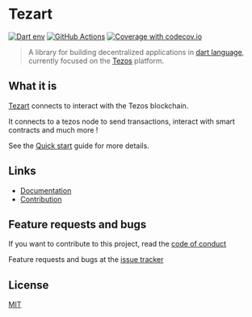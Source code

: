 # Tezart

[![Dart env](https://img.shields.io/static/v1?label=License&message=MIT&color=blue)](https://github.com/moneytrackio/tezart/blob/main/LICENSE)
[![GitHub Actions](https://github.com/moneytrackio/tezart/workflows/Run%20tests/badge.svg)](https://github.com/moneytrackio/tezart/actions?query=workflow%3A%22Run+tests%22)
[![Coverage with codecov.io](https://codecov.io/gh/moneytrackio/tezart/branch/main/graph/badge.svg?token=0BOIGV5QCT)](https://codecov.io/gh/moneytrackio/tezart)


> A library for building decentralized applications in [dart language](https://dart.dev/), currently focused on the [Tezos](http://tezos.com/) platform.

## What it is 

[Tezart](https://github.com/moneytrackio/tezart) connects to interact with the Tezos blockchain. 

It connects to a tezos node to send transactions, interact with smart contracts and much more !

See the [Quick start](#quick-start) guide for more details.

## Links

- [Documentation](https://moneytrackio.github.io/tezart/)
- [Contribution](https://moneytrackio.github.io/tezart/#/?id=contribute)
<!--- - API Reference  API Reference will be available when the package is published to pub.dev --> 

## Feature requests and bugs 

If you want to contribute to this project, read the [code of conduct](https://github.com/moneytrackio/tezart/blob/main/CONTRIBUTING.md)

Feature requests and bugs at the [issue tracker](https://github.com/moneytrackio/tezart/issues/new)

## License

[MIT](https://github.com/moneytrackio/tezart/blob/main/LICENSE)